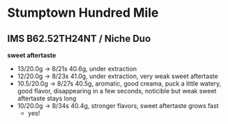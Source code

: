 # Stumptown Hundred Mile

## IMS B62.52TH24NT / Niche Duo

**sweet aftertaste**

- 13/20.0g -> 8/21s 40.6g, under extraction
- 12/20.0g -> 8/23s 41.0g, under extraction, very weak sweet aftertaste
- 10.5/20.0g -> 8/27s 40.5g, aromatic, good creama, puck a little watery, good flavor, disappearing in a few seconds, noticible but weak sweet aftertaste stays long
- 10/20.0g -> 8/34s 40.4g, stronger flavors, sweet aftertaste grows fast
  - yes!
